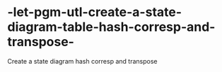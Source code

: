 # -let-pgm-utl-create-a-state-diagram-table-hash-corresp-and-transpose-
Create a state diagram hash corresp and transpose
